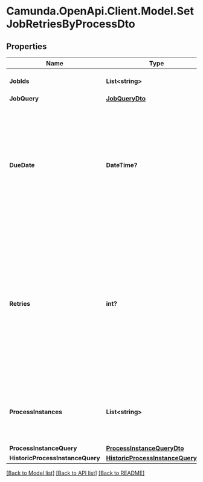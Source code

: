 # Camunda.OpenApi.Client.Model.SetJobRetriesByProcessDto

## Properties

Name | Type | Description | Notes
------------ | ------------- | ------------- | -------------
**JobIds** | **List&lt;string&gt;** | A list of job ids to set retries for. | [optional] 
**JobQuery** | [**JobQueryDto**](JobQueryDto.md) |  | [optional] 
**DueDate** | **DateTime?** | The due date to set for the job. A due date indicates when this job is ready for execution. Jobs with due dates in the past will be scheduled for execution. | [optional] 
**Retries** | **int?** | The number of retries to set for the resource.  Must be &gt;&#x3D; 0. If this is 0, an incident is created and the task, or job, cannot be fetched, or acquired anymore unless the retries are increased again. Can not be null. | [optional] 
**ProcessInstances** | **List&lt;string&gt;** | A list of process instance ids to fetch jobs, for which retries will be set. | [optional] 
**ProcessInstanceQuery** | [**ProcessInstanceQueryDto**](ProcessInstanceQueryDto.md) |  | [optional] 
**HistoricProcessInstanceQuery** | [**HistoricProcessInstanceQueryDto**](HistoricProcessInstanceQueryDto.md) |  | [optional] 

[[Back to Model list]](../README.md#documentation-for-models) [[Back to API list]](../README.md#documentation-for-api-endpoints) [[Back to README]](../README.md)


